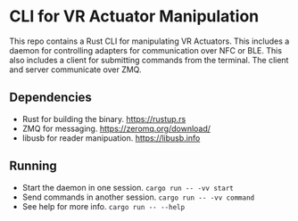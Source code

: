 # CLI for VR Actuator Manipulation

This repo contains a Rust CLI for manipulating VR Actuators. This includes a daemon for controlling adapters for communication over NFC or BLE. This also includes a client for submitting commands from the terminal. The client and server communicate over ZMQ.

## Dependencies

- Rust for building the binary. https://rustup.rs
- ZMQ for messaging. https://zeromq.org/download/
- libusb for reader manipuation. https://libusb.info

## Running

- Start the daemon in one session. `cargo run -- -vv start`
- Send commands in another session. `cargo run -- -vv command`
- See help for more info. `cargo run -- --help`